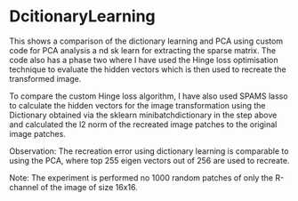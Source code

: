 # DcitionaryLearning
This shows a comparison of the dictionary learning and PCA using custom code for PCA analysis a
nd sk learn for extracting the sparse matrix. 
The code also has a phase two where I have used the Hinge loss optimisation technique to evaluate the hidden vectors 
which is then used to recreate the transformed image. 

To compare the custom Hinge loss algorithm, I have also used SPAMS lasso to calculate the hidden vectors for the image 
transformation using the Dictionary obtained via the sklearn minibatchdictionary in the step above and calculated the l2 norm
of the recreated image patches to the original image patches.

Observation:
The recreation error using dictionary learning is comparable to using the PCA, 
where top 255 eigen vectors out of 256 are used to recreate.

Note:
The experiment is performed no 1000 random patches of only the R-channel of the image of size 16x16.

